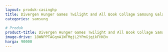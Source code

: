 ```yaml
---
layout: produk-casinghp
title: Divergen Hunger Games Twilight and All Book Collage Samsung Galaxy S9 Case
categories: samsung

# Produk
product-title: Divergen Hunger Games Twilight and All Book Collage Samsung Galaxy S9 Case
image-drive: 18WNPPTAGqnA1WFMgjL2YPmGjqikFHN3v
harga: 90000
---
```

